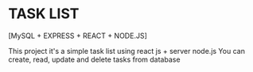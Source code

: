 # TASK LIST
[MySQL + EXPRESS + REACT + NODE.JS]

This project it's a simple task list using react js + server node.js
You can create, read, update and delete tasks from database


